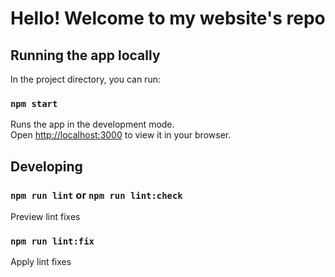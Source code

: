 # Hello! Welcome to my website's repo

## Running the app locally

In the project directory, you can run:

### `npm start`

Runs the app in the development mode.\
Open [http://localhost:3000](http://localhost:3000) to view it in your browser.

## Developing

### `npm run lint` or `npm run lint:check`

Preview lint fixes

### `npm run lint:fix`

Apply lint fixes